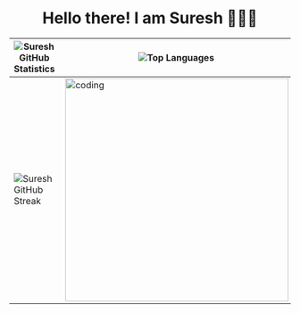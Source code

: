 <h1 align="center"> Hello there! I am Suresh 🧑🏻‍💻 </h1>


| ![Suresh GitHub Statistics](https://github-readme-stats.vercel.app/api?username=Suresh-Dub&show_icons=true&&theme=tokyonight) | ![Top Languages](https://github-readme-stats.vercel.app/api/top-langs/?username=Suresh-Dub&&theme=tokyonight) |
| --- | --- |
| ![Suresh GitHub Streak](https://github-readme-streak-stats.herokuapp.com/?user=Suresh-Dub&&theme=tokyonight) | <img align="right" alt="coding" width="400" src="https://github.com/Suresh-Dub/suresh-dub/blob/main/Coding%20Skills%20Loading.gif">
